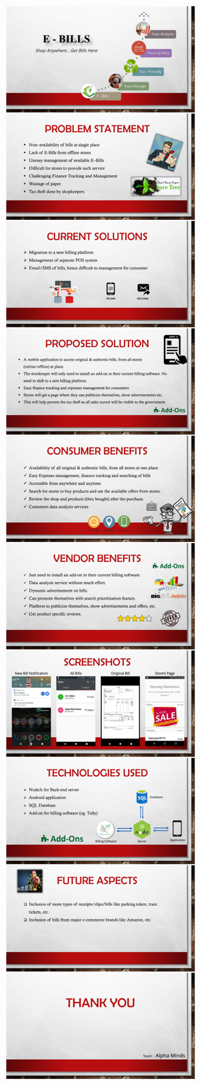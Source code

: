 <img src="./assets/s1.png">
<img src="./assets/s2.png">
<img src="./assets/s3.png">
<img src="./assets/s4.png">
<img src="./assets/s5.png">
<img src="./assets/s6.png">
<img src="./assets/s7.png">
<img src="./assets/s8.png">
<img src="./assets/s9.png">
<img src="./assets/s10.png">